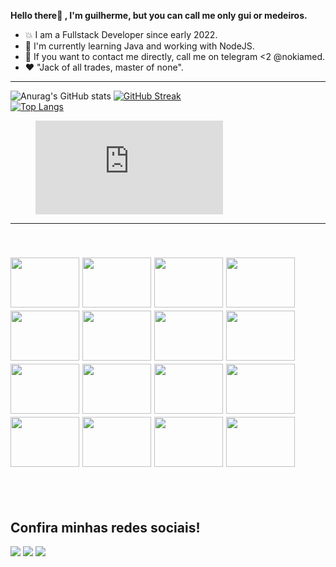 <b> Hello there👋 , I'm guilherme, but you can call me only gui or medeiros. </b>
          <ul>
          <li>💥 I am a Fullstack Developer since early 2022. </li>
          <li>💢 I'm currently learning Java and working with NodeJS. </li>
          <li>💬 If you want to contact me directly, call me on telegram <2 @nokiamed. </li>
          <li>❤️ "Jack of all trades, master of none". </li>
          </ul>
 <hr>
 
                    
          

![Anurag's GitHub stats](https://github-readme-stats.vercel.app/api?username=medeirosdev&show_icons=true&theme=gruvbox)
[![GitHub Streak](https://streak-stats.demolab.com?user=medeirosdev&theme=radical&border_radius=5.1)](https://git.io/streak-stats)
<br>
[![Top Langs](https://github-readme-stats.vercel.app/api/top-langs/?username=medeirosdev&layout=compact)](https://github.com/anuraghazra/github-readme-stats)
<br>
<link rel="stylesheet" href="https://cdn.jsdelivr.net/gh/devicons/devicon@v2.15.1/devicon.min.css">
<figure><embed src="https://wakatime.com/share/@medeirosdev/996e2a20-3d47-4ce9-8650-06e9afa4ba88.svg"></embed></figure>
<hr>
<h2>
<div style="display: inline_block"><br>
<img height="80" width="110"  src="https://cdn.jsdelivr.net/gh/devicons/devicon/icons/css3/css3-original-wordmark.svg" />
<img height="80" width="110" src="https://cdn.jsdelivr.net/gh/devicons/devicon/icons/bootstrap/bootstrap-original-wordmark.svg" />
<img height="80" width="110"  src="https://cdn.jsdelivr.net/gh/devicons/devicon/icons/html5/html5-original-wordmark.svg" />
<img height="80" width="110"  src="https://cdn.jsdelivr.net/gh/devicons/devicon/icons/javascript/javascript-original.svg" />
<img height="80" width="110" src="https://cdn.jsdelivr.net/gh/devicons/devicon/icons/markdown/markdown-original.svg" />
<img height="80" width="110" src="https://cdn.jsdelivr.net/gh/devicons/devicon/icons/python/python-original-wordmark.svg" />
<img height="80" width="110" src="https://cdn.jsdelivr.net/gh/devicons/devicon/icons/mysql/mysql-original-wordmark.svg" />
<img height="80" width="110" src="https://cdn.jsdelivr.net/gh/devicons/devicon/icons/typescript/typescript-original.svg" />
<img height="80" width="110" src="https://cdn.jsdelivr.net/gh/devicons/devicon/icons/nodejs/nodejs-original.svg" />
<img height="80" width="110" src="https://cdn.jsdelivr.net/gh/devicons/devicon/icons/react/react-original-wordmark.svg" />
<img height="80" width="110" src="https://cdn.jsdelivr.net/gh/devicons/devicon/icons/java/java-original-wordmark.svg" />
<img height="80" width="110" src="https://cdn.jsdelivr.net/gh/devicons/devicon/icons/express/express-original-wordmark.svg" />
<img height="80" width="110" src="https://cdn.jsdelivr.net/gh/devicons/devicon/icons/handlebars/handlebars-original-wordmark.svg" />
<img height="80" width="110" src="https://cdn.jsdelivr.net/gh/devicons/devicon/icons/mongodb/mongodb-original-wordmark.svg" />
<img height="80" width="110" src="https://cdn.jsdelivr.net/gh/devicons/devicon/icons/spring/spring-original-wordmark.svg" />
<img  height="80" width="110" src="https://cdn.jsdelivr.net/gh/devicons/devicon/icons/csharp/csharp-original.svg" />
                    
          
          
                            
                  
</div>


<br>
<br>
<h2>Confira minhas redes sociais!</h2>
<div style="display: inline_block">
<img src="https://img.shields.io/badge/Telegram-2CA5E0?style=for-the-badge&logo=telegram&logoColor=white">
<img src="https://img.shields.io/badge/Instagram-E4405F?style=for-the-badge&logo=instagram&logoColor=white">
<img src="https://img.shields.io/badge/LinkedIn-0077B5?style=for-the-badge&logo=linkedin&logoColor=white"
          
          
</div>
